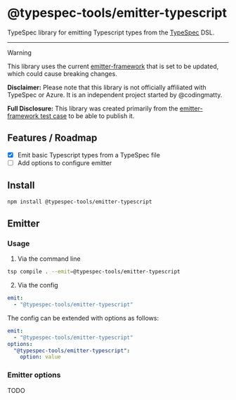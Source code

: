 # @typespec-tools/emitter-typescript

TypeSpec library for emitting Typescript types from the [TypeSpec](https://typespec.io) DSL.

---

> [!WARNING]
> This library uses the current [emitter-framework](https://typespec.io/docs/extending-typespec/emitter-framework) that is set to be updated, which could cause breaking changes.

**Disclaimer:** Please note that this library is not officially affiliated with TypeSpec or Azure. It is an independent project started by @codingmatty.

**Full Disclosure:** This library was created primarily from the [emitter-framework test case](https://github.com/microsoft/typespec/blob/f4c8710673139b1d05cb77717f897b717efa1d7d/packages/compiler/test/emitter-framework/emitter.test.ts) to be able to publish it.

## Features / Roadmap

- [x] Emit basic Typescript types from a TypeSpec file
- [ ] Add options to configure emitter

## Install

```bash
npm install @typespec-tools/emitter-typescript
```

## Emitter

### Usage

1. Via the command line

```bash
tsp compile . --emit=@typespec-tools/emitter-typescript
```

2. Via the config

```yaml
emit:
  - "@typespec-tools/emitter-typescript"
```

The config can be extended with options as follows:

```yaml
emit:
  - "@typespec-tools/emitter-typescript"
options:
  "@typespec-tools/emitter-typescript":
    option: value
```

### Emitter options

TODO
